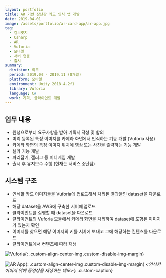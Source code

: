 ```yaml
---
layout: portfolio
title: AR 기반 장난감 카드 인식 앱 개발
date: 2019-04-01
image: /assets/portfolio/ar-card-app/ar-app.jpg
tag:
  - 겜브릿지
  - Csharp
  - AR
  - Vuforia
  - 모바일
  - 서버 연동
  - 출시
summary:
  division: 외주
  period: 2019.04 - 2019.11 (8개월)
  platform: 모바일
  environment: Unity 2018.4.2f1
  library: Vuforia
  language: C#
  work: 기획, 클라이언트 개발
---
```


## 업무 내용

* 원청으로부터 요구사항을 받아 기획서 작성 및 합의
* 미리 등록된 특정 이미지를 카메라 화면에서 인식하는 기능 개발 (Vuforia 사용)
* 카메라 화면의 특정 이미지 위치에 영상 또는 사진을 출력하는 기능 개발
* 셀카 기능 개발
* 파리잡기, 갤러그 등 미니게임 개발
* 출시 후 유지보수 수행 (현재는 서비스 중단됨)

## 시스템 구조

* 인식할 카드 이미지들을 Vuforia에 업로드해서 처리된 결과물인 dataset을 다운로드
* 해당 dataset을 AWS에 구축한 서버에 업로드
* 클라이언트를 실행할 때 dataset을 다운로드
* 클라이언트의 Vuforia 모듈에서 카메라 화면을 처리하여 dataset에 포함된 이미지가 있는지 확인
* 이미지를 찾으면 해당 이미지의 키를 서버에 보내고 그에 해당하는 컨텐츠를 다운로드
* 클라이언트에서 컨텐츠에 따라 재생

![Vuforia]({{site.baseurl}}/assets/portfolio/ar-card-app/vuforia.png){: .custom-align-center-img .custom-disable-img-margin}

![AR App]({{site.baseurl}}/assets/portfolio/ar-card-app/ar-app.jpg){: .custom-align-center-img .custom-disable-img-margin}
*\<인식한 이미지 위에 동영상을 재생하는 데모\>*{: .custom-caption}
